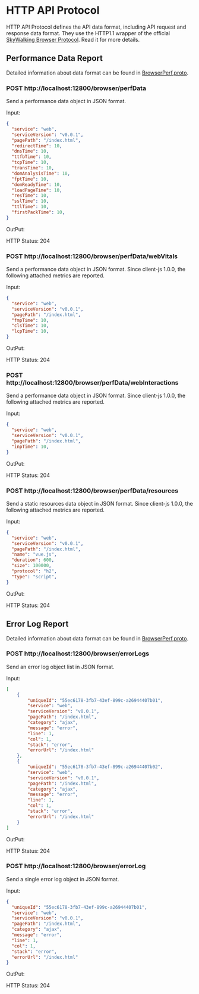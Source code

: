 # HTTP API Protocol

HTTP API Protocol defines the API data format, including API request and response data format.
They use the HTTP1.1 wrapper of the official [SkyWalking Browser Protocol](browser-protocol.md). Read it for more details.

## Performance Data Report

Detailed information about data format can be found in [BrowserPerf.proto](https://github.com/apache/skywalking-data-collect-protocol/blob/master/browser/BrowserPerf.proto).

### POST http://localhost:12800/browser/perfData

Send a performance data object in JSON format.

Input:

```json
{
  "service": "web",
  "serviceVersion": "v0.0.1",
  "pagePath": "/index.html",
  "redirectTime": 10,
  "dnsTime": 10,
  "ttfbTime": 10,
  "tcpTime": 10,
  "transTime": 10,
  "domAnalysisTime": 10,
  "fptTime": 10,
  "domReadyTime": 10,
  "loadPageTime": 10,
  "resTime": 10,
  "sslTime": 10,
  "ttlTime": 10,
  "firstPackTime": 10,
}
```

OutPut:

HTTP Status: 204

### POST http://localhost:12800/browser/perfData/webVitals

Send a performance data object in JSON format. Since client-js 1.0.0, the following attached metrics are reported.

Input:

```json
{
  "service": "web",
  "serviceVersion": "v0.0.1",
  "pagePath": "/index.html",
  "fmpTime": 10,
  "clsTime": 10,
  "lcpTime": 10,
}
```

OutPut:

HTTP Status: 204

### POST http://localhost:12800/browser/perfData/webInteractions

Send a performance data object in JSON format. Since client-js 1.0.0, the following attached metrics are reported.

Input:

```json
{
  "service": "web",
  "serviceVersion": "v0.0.1",
  "pagePath": "/index.html",
  "inpTime": 10,
}
```

OutPut:

HTTP Status: 204

### POST http://localhost:12800/browser/perfData/resources

Send a static resources data object in JSON format. Since client-js 1.0.0, the following attached metrics are reported.

Input:

```json
{
  "service": "web",
  "serviceVersion": "v0.0.1",
  "pagePath": "/index.html",
  "name": "vue.js",
  "duration": 600,
  "size": 100000,
  "protocol": "h2",
  "type": "script",
}
```

OutPut:

HTTP Status: 204

## Error Log Report

Detailed information about data format can be found in [BrowserPerf.proto](https://github.com/apache/skywalking-data-collect-protocol/blob/master/browser/BrowserPerf.proto).

### POST http://localhost:12800/browser/errorLogs

Send an error log object list in JSON format.

Input:

```json
[
    {
        "uniqueId": "55ec6178-3fb7-43ef-899c-a26944407b01",
        "service": "web",
        "serviceVersion": "v0.0.1",
        "pagePath": "/index.html",
        "category": "ajax",
        "message": "error",
        "line": 1,
        "col": 1,
        "stack": "error",
        "errorUrl": "/index.html"
    },
    {
        "uniqueId": "55ec6178-3fb7-43ef-899c-a26944407b02",
        "service": "web",
        "serviceVersion": "v0.0.1",
        "pagePath": "/index.html",
        "category": "ajax",
        "message": "error",
        "line": 1,
        "col": 1,
        "stack": "error",
        "errorUrl": "/index.html"
    }
]
```

OutPut:

HTTP Status: 204

### POST http://localhost:12800/browser/errorLog

Send a single error log object in JSON format.

Input:

```json
{
  "uniqueId": "55ec6178-3fb7-43ef-899c-a26944407b01",
  "service": "web",
  "serviceVersion": "v0.0.1",
  "pagePath": "/index.html",
  "category": "ajax",    
  "message": "error",
  "line": 1,
  "col": 1,
  "stack": "error",
  "errorUrl": "/index.html"
}
```

OutPut:

HTTP Status: 204
